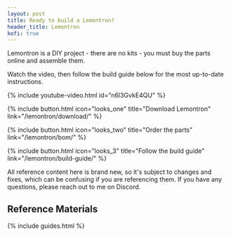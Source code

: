 ```yaml
---
layout: post
title: Ready to build a Lemontron?
header_title: Lemontron
kofi: true
---
```


Lemontron is a DIY project - there are no kits - you must buy the parts online and assemble them.

Watch the video, then follow the build guide below for the most up-to-date instructions.

{% include youtube-video.html id="n6l3GvkE4QU" %}

<div class="paragraph btn-wrapper">
{% include button.html 
icon="looks_one"
title="Download Lemontron" 
link="/lemontron/download/" %}

{% include button.html
icon="looks_two"
title="Order the parts"
link="/lemontron/bom/" %}

{% include button.html
icon="looks_3"
title="Follow the build guide"
link="/lemontron/build-guide/" %}
</div>

All reference content here is brand new, so it's subject to changes and fixes, which can be confusing if you are
referencing them. If you have any questions, please reach out to me on Discord.

## Reference Materials

{% include guides.html %}